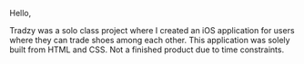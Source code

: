 Hello,

Tradzy was a solo class project where I created an iOS application for users where they can trade shoes among each other. This application was solely built from HTML and CSS. Not a finished product due to time constraints.


